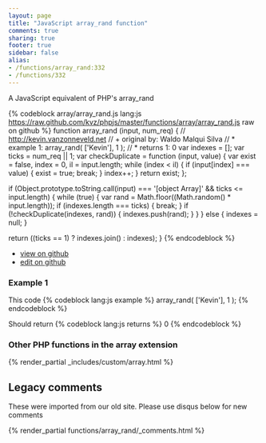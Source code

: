 ```yaml
---
layout: page
title: "JavaScript array_rand function"
comments: true
sharing: true
footer: true
sidebar: false
alias:
- /functions/array_rand:332
- /functions/332
---
```

<!-- Generated by Rakefile:build -->
A JavaScript equivalent of PHP's array_rand

{% codeblock array/array_rand.js lang:js https://raw.github.com/kvz/phpjs/master/functions/array/array_rand.js raw on github %}
function array_rand (input, num_req) {
  // http://kevin.vanzonneveld.net
  // +   original by: Waldo Malqui Silva
  // *     example 1: array_rand( ['Kevin'], 1 );
  // *     returns 1: 0
  var indexes = [];
  var ticks = num_req || 1;
  var checkDuplicate = function (input, value) {
    var exist = false,
      index = 0,
      il = input.length;
    while (index < il) {
      if (input[index] === value) {
        exist = true;
        break;
      }
      index++;
    }
    return exist;
  };

  if (Object.prototype.toString.call(input) === '[object Array]' && ticks <= input.length) {
    while (true) {
      var rand = Math.floor((Math.random() * input.length));
      if (indexes.length === ticks) {
        break;
      }
      if (!checkDuplicate(indexes, rand)) {
        indexes.push(rand);
      }
    }
  } else {
    indexes = null;
  }

  return ((ticks == 1) ? indexes.join() : indexes);
}
{% endcodeblock %}

 - [view on github](https://github.com/kvz/phpjs/blob/master/functions/array/array_rand.js)
 - [edit on github](https://github.com/kvz/phpjs/edit/master/functions/array/array_rand.js)

### Example 1
This code
{% codeblock lang:js example %}
array_rand( ['Kevin'], 1 );
{% endcodeblock %}

Should return
{% codeblock lang:js returns %}
0
{% endcodeblock %}


### Other PHP functions in the array extension
{% render_partial _includes/custom/array.html %}
## Legacy comments
These were imported from our old site. Please use disqus below for new comments
<div style="overflow-y: scroll; max-height: 500px;">
{% render_partial functions/array_rand/_comments.html %}
</div>
